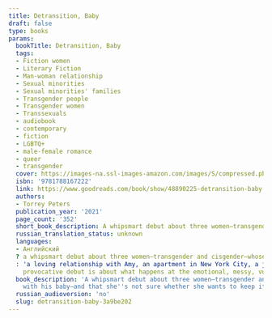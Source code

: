 ```yaml
---
title: Detransition, Baby
draft: false
type: books
params:
  bookTitle: Detransition, Baby
  tags:
  - Fiction women
  - Literary Fiction
  - Man-woman relationship
  - Sexual minorities
  - Sexual minorities' families
  - Transgender people
  - Transgender women
  - Transsexuals
  - audiobook
  - contemporary
  - fiction
  - LGBTQ+
  - male-female romance
  - queer
  - transgender
  cover: https://images-na.ssl-images-amazon.com/images/S/compressed.photo.goodreads.com/books/1587480347i/48890225.jpg
  isbn: '9781788167222'
  link: https://www.goodreads.com/book/show/48890225-detransition-baby
  authors:
  - Torrey Peters
  publication_year: '2021'
  page_count: '352'
  short_book_description: A whipsmart debut about three women—transgender and cisgender—whose lives collide after an unexpected pregnancy forces them to confront their deepest desires around gender, motherhood, and...
  russian_translation_status: unknown
  languages:
  - Английский
  ? a whipsmart debut about three women—transgender and cisgender—whose lives collide after an unexpected pregnancy forces them to confront their deepest desires around gender, motherhood, and sex.reese almost had it all
  : 'a loving relationship with Amy, an apartment in New York City, a job she didn''t hate. She had scraped together what previous generations of trans women could only dream of: a life of mundane, bourgeois comforts. The only thing missing was a child. But then her girlfriend, Amy, detransitioned and became Ames, and everything fell apart. Now Reese is caught in a self-destructive pattern: avoiding her loneliness by sleeping with married men.Ames isn''t happy either. He thought detransitioning to live as a man would make life easier, but that decision cost him his relationship with Reese—and losing her meant losing his only family. Even though their romance is over, he longs to find a way back to her. When Ames''s boss and lover, Katrina, reveals that she''s pregnant with his baby—and that she''s not sure whether she wants to keep it—Ames wonders if this is the chance he''s been waiting for. Could the three of them form some kind of unconventional family—and raise the baby together?This
    provocative debut is about what happens at the emotional, messy, vulnerable corners of womanhood that platitudes and good intentions can''t reach. Torrey Peters brilliantly and fearlessly navigates the most dangerous taboos around gender, sex, and relationships, gifting us a thrillingly original, witty, and deeply moving novel.'
  book_description: 'A whipsmart debut about three women—transgender and cisgender—whose lives collide after an unexpected pregnancy forces them to confront their deepest desires around gender, motherhood, and sex.Reese almost had it all: a loving relationship with Amy, an apartment in New York City, a job she didn''t hate. She had scraped together what previous generations of trans women could only dream of: a life of mundane, bourgeois comforts. The only thing missing was a child. But then her girlfriend, Amy, detransitioned and became Ames, and everything fell apart. Now Reese is caught in a self-destructive pattern: avoiding her loneliness by sleeping with married men.Ames isn''t happy either. He thought detransitioning to live as a man would make life easier, but that decision cost him his relationship with Reese—and losing her meant losing his only family. Even though their romance is over, he longs to find a way back to her. When Ames''s boss and lover, Katrina, reveals that she''s pregnant
    with his baby—and that she''s not sure whether she wants to keep it—Ames wonders if this is the chance he''s been waiting for. Could the three of them form some kind of unconventional family—and raise the baby together?This provocative debut is about what happens at the emotional, messy, vulnerable corners of womanhood that platitudes and good intentions can''t reach. Torrey Peters brilliantly and fearlessly navigates the most dangerous taboos around gender, sex, and relationships, gifting us a thrillingly original, witty, and deeply moving novel.'
  russian_audioversion: 'no'
  slug: detransition-baby-3a9be202
---
```

